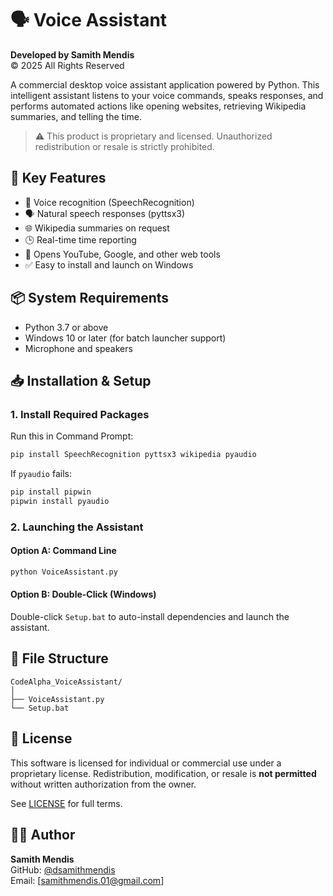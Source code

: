 # 🗣️ Voice Assistant

**Developed by Samith Mendis**  
© 2025 All Rights Reserved

A commercial desktop voice assistant application powered by Python. This intelligent assistant listens to your voice commands, speaks responses, and performs automated actions like opening websites, retrieving Wikipedia summaries, and telling the time.

> ⚠️ This product is proprietary and licensed. Unauthorized redistribution or resale is strictly prohibited.

## 💼 Key Features

- 🎤 Voice recognition (SpeechRecognition)
- 🗣️ Natural speech responses (pyttsx3)
- 🌐 Wikipedia summaries on request
- 🕒 Real-time time reporting
- 🔗 Opens YouTube, Google, and other web tools
- ✅ Easy to install and launch on Windows

## 📦 System Requirements

- Python 3.7 or above
- Windows 10 or later (for batch launcher support)
- Microphone and speakers

## 📥 Installation & Setup

### 1. Install Required Packages

Run this in Command Prompt:

```bash
pip install SpeechRecognition pyttsx3 wikipedia pyaudio
```

If `pyaudio` fails:

```bash
pip install pipwin
pipwin install pyaudio
```

### 2. Launching the Assistant

#### Option A: Command Line

```bash
python VoiceAssistant.py
```

#### Option B: Double-Click (Windows)

Double-click `Setup.bat` to auto-install dependencies and launch the assistant.

## 📁 File Structure

```
CodeAlpha_VoiceAssistant/
│
├── VoiceAssistant.py
└── Setup.bat
```

## 📜 License

This software is licensed for individual or commercial use under a proprietary license. Redistribution, modification, or resale is **not permitted** without written authorization from the owner.

See [LICENSE](LICENSE) for full terms.

## 👨‍💻 Author

**Samith Mendis**  
GitHub: [@dsamithmendis](https://github.com/dsamithmendis)  
Email: [samithmendis.01@gmail.com]

